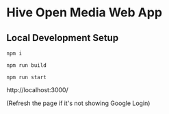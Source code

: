 # Hive Open Media Web App

## Local Development Setup
`npm i`

`npm run build`

`npm run start`

http://localhost:3000/

(Refresh the page if it's not showing Google Login)
